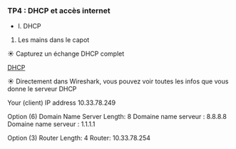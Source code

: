### TP4 : DHCP et accès internet

* I. DHCP

1. Les mains dans le capot

☀️ Capturez un échange DHCP complet

[DHCP](dhcp.pcapng)

☀️ Directement dans Wireshark, vous pouvez voir toutes les infos que vous donne  le serveur DHCP

Your (client) IP address
    10.33.78.249

Option (6) Domain Name Server
    Length: 8
    Domaine name serveur : 8.8.8.8
    Domaine name serveur : 1.1.1.1

Option (3) Router
    Length: 4
    Router: 10.33.78.254 